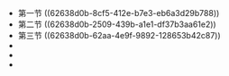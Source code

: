 - 第一节  ((62638d0b-8cf5-412e-b7e3-eb6a3d29b788))
- 第二节 ((62638d0b-2509-439b-a1e1-df37b3aa61e2))
- 第三节 ((62638d0b-62aa-4e9f-9892-128653b42c87))
-
-
-
